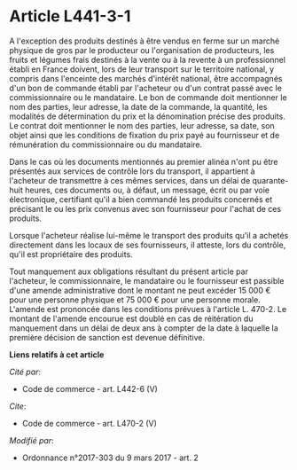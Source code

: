 # Article L441-3-1

A l'exception des produits destinés à être vendus en ferme sur un marché physique de gros par le producteur ou l'organisation
de producteurs, les fruits et légumes frais destinés à la vente ou à la revente à un professionnel établi en France doivent,
lors de leur transport sur le territoire national, y compris dans l'enceinte des marchés d'intérêt national, être accompagnés
d'un bon de commande établi par l'acheteur ou d'un contrat passé avec le commissionnaire ou le mandataire. Le bon de commande
doit mentionner le nom des parties, leur adresse, la date de la commande, la quantité, les modalités de détermination du prix
et la dénomination précise des produits. Le contrat doit mentionner le nom des parties, leur adresse, sa date, son objet
ainsi que les conditions de fixation du prix payé au fournisseur et de rémunération du commissionnaire ou du mandataire. 

Dans le cas où les documents mentionnés au premier alinéa n'ont pu être présentés aux services de contrôle lors du transport,
il appartient à l'acheteur de transmettre à ces mêmes services, dans un délai de quarante-huit heures, ces documents ou, à
défaut, un message, écrit ou par voie électronique, certifiant qu'il a bien commandé les produits concernés et précisant le
ou les prix convenus avec son fournisseur pour l'achat de ces produits. 

Lorsque l'acheteur réalise lui-même le transport des produits qu'il a achetés directement dans les locaux de ses
fournisseurs, il atteste, lors du contrôle, qu'il est propriétaire des produits. 

Tout manquement aux obligations résultant du présent article par l'acheteur, le commissionnaire, le mandataire ou le
fournisseur est passible d'une amende administrative dont le montant ne peut excéder 15 000 € pour une personne physique et
75 000 € pour une personne morale. L'amende est prononcée dans les conditions prévues à l'article L. 470-2. Le montant de
l'amende encourue est doublé en cas de réitération du manquement dans un délai de deux ans à compter de la date à laquelle la
première décision de sanction est devenue définitive.

**Liens relatifs à cet article**

_Cité par_:

  - Code de commerce - art. L442-6 (V)

_Cite_:

  - Code de commerce - art. L470-2 (V)

_Modifié par_:

  - Ordonnance n°2017-303 du 9 mars 2017 - art. 2
